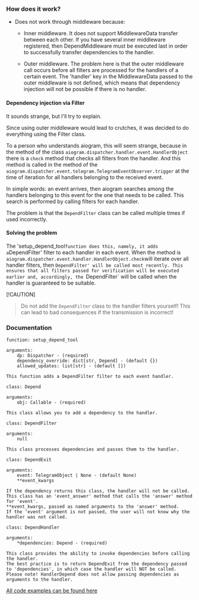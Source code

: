 ### How does it work?

- Does not work through middleware because:

    - Inner middleware. It does not support MiddlewareData transfer between each other. If you have several inner middleware registered, then DependMiddleware must be executed last in order to successfully transfer dependencies to the handler.

    - Outer middleware. The problem here is that the outer middleware call occurs before all filters are processed for the handlers of a certain event. The 'handler' key in the MiddlewareData passed to the outer middleware is not defined, which means that dependency injection will not be possible if there is no handler.

#### Dependency injection via Filter

It sounds strange, but I'll try to explain.

Since using outer middleware would lead to crutches, it was decided to do everything using the Filter class.

To a person who understands aiogram, this will seem strange, because in the method of the class `aiogram.dispatcher.handler.event.HandlerObject` there is a `check` method that checks all filters from the handler. And this method is called in the method of the `aiogram.dispatcher.event.telegram.TelegramEventObserver.trigger` at the time of iteration for all handlers belonging to the received event.

In simple words: an event arrives, then aiogram searches among the handlers belonging to this event for the one that needs to be called. This search is performed by calling filters for each handler.

The problem is that the `DependFilter` class can be called multiple times if used incorrectly. 

#### Solving the problem

The 'setup_depend_tool` function does this, namely, it adds a `DependFilter' filter to each handler in each event. When the method is `aiogram.dispatcher.event.handler.HandlerObject.check`will iterate over all handler filters, then `DependFilter' will be called most recently. This ensures that all filters passed for verification will be executed earlier and, accordingly, the `DependFilter` will be called when the handler is guaranteed to be suitable.


[!CAUTION]
> Do not add the `DependFilter` class to the handler filters yourself! 
> This can lead to bad consequences if the transmission is incorrect!


### Documentation


`function: setup_depend_tool`

    arguments: 
        dp: Dispatcher - (required)
        dependency_override: dict[str, Depend] - (default {})
        allowed_updates: list[str] - (default [])

    This function adds a DependFilter filter to each event handler.


`class: Depend`

    arguments: 
        obj: Callable - (required)

    This class allows you to add a dependency to the handler.


`class: DependFilter`
    
    arguments:
        null

    This class processes dependencies and passes them to the handler. 


`class: DependExit`

    arguments:
        event: TelegramObject | None - (default None)
        **event_kwargs

    If the dependency returns this class, the handler will not be called. 
    This class has an 'event_answer' method that calls the 'answer' method for 'event'. 
    **event_kwargs, passed as named arguments to the 'answer' method. 
    If the 'event' argument is not passed, the user will not know why the handler was not called.


`class: DependHandler`

    arguments:
        *dependencies: Depend - (required)

    This class provides the ability to invoke dependencies before calling the handler. 
    The best practice is to return DependExit from the dependency passed to 'dependencies', in which case the handler will NOT be called. 
    Please note! HandlerDepend does not allow passing dependencies as arguments to the handler.


[All code examples can be found here](https://github.com/shayzi3/aiogram_tool/blob/master/examples/depend/)